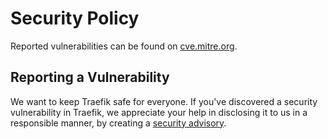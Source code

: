 # Security Policy

Reported vulnerabilities can be found on [cve.mitre.org](https://cve.mitre.org/cgi-bin/cvekey.cgi?keyword=minerva).

## Reporting a Vulnerability

We want to keep Traefik safe for everyone.
If you've discovered a security vulnerability in Traefik,
we appreciate your help in disclosing it to us in a responsible manner,
by creating a [security advisory](https://github.com/codevault-llc/electron-ipc/security/advisories).
